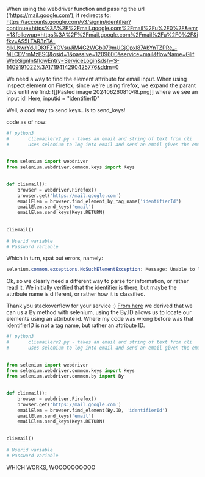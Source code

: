 When using the webdriver function and passing the url ('https://mail.google.com'), it redirects to:
https://accounts.google.com/v3/signin/identifier?continue=https%3A%2F%2Fmail.google.com%2Fmail%2Fu%2F0%2F&emr=1&followup=https%3A%2F%2Fmail.google.com%2Fmail%2Fu%2F0%2F&ifkv=AS5LTAR3nTA-glkLKwrYdJlDKtFZYOVsuJiM4G2WGb079mUGjOpxl87AbYnTZPRe_-MLCDVrnMzBSQ&osid=1&passive=1209600&service=mail&flowName=GlifWebSignIn&flowEntry=ServiceLogin&dsh=S-1409191022%3A1719414290425776&ddm=0

We need a way to find the element attribute for email input. When using inspect element on Firefox, since we're using firefox, we expand the parant divs until we find:
![[Pasted image 20240626081048.png]]
where we see an input id!
Here, inputid = "identifierID"

Well, a cool way to send keys.. is to send_keys!

code as of now:
```python
#! python3  
#       cliemailerv2.py - takes an email and string of text from cli  
#       uses selenium to log into email and send an email given the email and string from cli  
  
  
from selenium import webdriver  
from selenium.webdriver.common.keys import Keys  
  
  
def cliemail():  
    browser = webdriver.Firefox()  
    browser.get('https://mail.google.com')  
    emailElem = browser.find_element_by_tag_name('identifierId')  
    emailElem.send_keys('email')  
    emailElem.send_keys(Keys.RETURN)  
  
  
cliemail()  
  
# Userid variable  
# Password variable
```

Which in turn, spat out errors, namely:
```powershell
selenium.common.exceptions.NoSuchElementException: Message: Unable to locate element: identifierID
```

Ok, so we clearly need a different way to parse for information, or rather read it. We initially verified that the identifier is there, but maybe the attribute name is different, or rather how it is classified.

Thank you stackoverflow for your service :)
[From here](https://stackoverflow.com/questions/27112731/selenium-common-exceptions-nosuchelementexception-message-unable-to-locate-ele) we derived that we can us a By method with selenium, using the By.ID allows us to locate our elements using an attribute id.
Where my code was wrong before was that identifierID is not a tag name, but rather an attribute ID.

```python
#! python3  
#       cliemailerv2.py - takes an email and string of text from cli  
#       uses selenium to log into email and send an email given the email and string from cli  
  
  
from selenium import webdriver  
from selenium.webdriver.common.keys import Keys  
from selenium.webdriver.common.by import By  
  
  
def cliemail():  
    browser = webdriver.Firefox()  
    browser.get('https://mail.google.com')  
    emailElem = browser.find_element(By.ID, 'identifierId')  
    emailElem.send_keys('email')  
    emailElem.send_keys(Keys.RETURN)  
  
  
cliemail()  
  
# Userid variable  
# Password variable
```

WHICH WORKS, WOOOOOOOOOO 